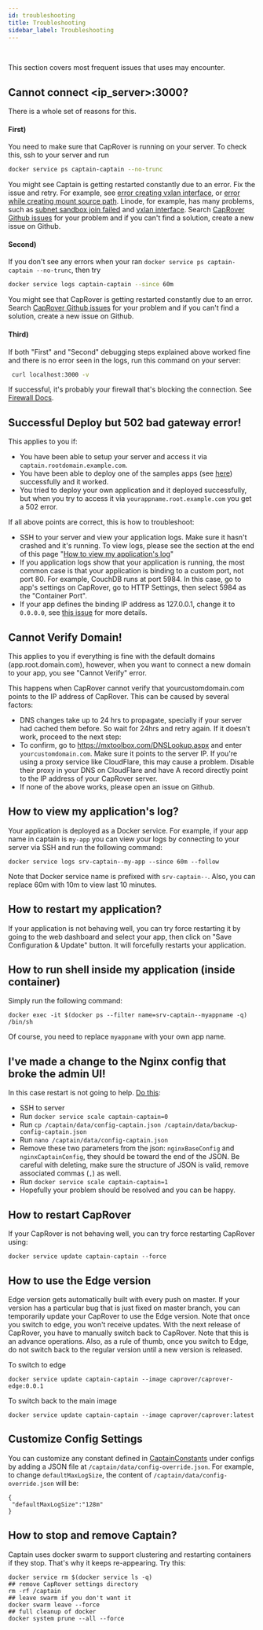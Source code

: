 ```yaml
---
id: troubleshooting
title: Troubleshooting
sidebar_label: Troubleshooting
---
```


<br/>

This section covers most frequent issues that uses may encounter.

## Cannot connect <ip_server>:3000?
There is a whole set of reasons for this.

#### First)
You need to make sure that CapRover is running on your server. To check this, ssh to your server and run 

```bash
docker service ps captain-captain --no-trunc
```

You might see Captain is getting restarted constantly due to an error. Fix the issue and retry. For example, see [error creating vxlan interface](https://github.com/caprover/caprover/issues/14#issuecomment-345447689), or [error while creating mount source path](https://github.com/caprover/caprover/issues/352). Linode, for example, has many problems, such as [subnet sandbox join failed](https://github.com/docker/machine/issues/2753#issuecomment-171822791) and [vxlan interface](https://github.com/docker/machine/issues/2753#issuecomment-188353704). Search [CapRover Github issues](https://github.com/CapRover/CapRover/issues) for your problem and if you can't find a solution, create a new issue on Github.

#### Second)
If you don't see any errors when your ran `docker service ps captain-captain --no-trunc`, then try

```bash
docker service logs captain-captain --since 60m
```

You might see that CapRover is getting restarted constantly due to an error. Search [CapRover Github issues](https://github.com/CapRover/CapRover/issues) for your problem and if you can't find a solution, create a new issue on Github.


#### Third)

If both "First" and "Second" debugging steps explained above worked fine and there is no error seen in the logs, run this command on your server:

```bash
 curl localhost:3000 -v
```
 
 If successful, it's probably your firewall that's blocking the connection. See [Firewall Docs](firewall.md).

## Successful Deploy but 502 bad gateway error!
This applies to you if:
- You have been able to setup your server and access it via `captain.rootdomain.example.com`.
- You have been able to deploy one of the samples apps (see [here](https://github.com/caprover/caprover/tree/master/captain-sample-apps)) successfully and it worked.
- You tried to deploy your own application and it deployed successfully, but when you try to access it via `yourappname.root.example.com` you get a 502 error.

If all above points are correct, this is how to troubleshoot:
- SSH to your server and view your application logs. Make sure it hasn't crashed and it's running. To view logs, please see the section at the end of this page "[How to view my application's log](#how-to-view-my-applications-log)"
- If you application logs show that your application is running, the most common case is that your application is binding to a custom port, not port 80. For example, CouchDB runs at port 5984. In this case, go to app's settings on CapRover, go to HTTP Settings, then select 5984 as the "Container Port".
- If your app defines the binding IP address as 127.0.0.1, change it to `0.0.0.0`, see [this issue](https://github.com/caprover/caprover/issues/76#issuecomment-481053496) for more details.

## Cannot Verify Domain!
This applies to you if everything is fine with the default domains (app.root.domain.com), however, when you want to connect a new domain to your app, you see "Cannot Verify" error. 

This happens when CapRover cannot verify that yourcustomdomain.com points to the IP address of CapRover. This can be caused by several factors:
- DNS changes take up to 24 hrs to propagate, specially if your server had cached them before. So wait for 24hrs and retry again. If it doesn't work, proceed to the next step:
- To confirm, go to https://mxtoolbox.com/DNSLookup.aspx and enter `yourcustomdomain.com`. Make sure it points to the server IP. If you're using a proxy service like CloudFlare, this may cause a problem. Disable their proxy in your DNS on CloudFlare and have A record directly point to the IP address of your CapRover server.
- If none of the above works, please open an issue on Github.

## How to view my application's log?
Your application is deployed as a Docker service. For example, if your app name in captain is `my-app` you can view your logs by connecting to your server via SSH and run the following command:
```
docker service logs srv-captain--my-app --since 60m --follow
```

Note that Docker service name is prefixed with `srv-captain--`. Also, you can replace 60m with 10m to view last 10 minutes.

## How to restart my application?
If your application is not behaving well, you can try force restarting it by going to the web dashboard and select your app, then click on "Save Configuration & Update" button. It will forcefully restarts your application.

## How to run shell inside my application (inside container)

Simply run the following command:
```
docker exec -it $(docker ps --filter name=srv-captain--myappname -q) /bin/sh
```

Of course, you need to replace `myappname` with your own app name.

## I've made a change to the Nginx config that broke the admin UI!

In this case restart is not going to help. [Do this](https://github.com/caprover/caprover/issues/412#issuecomment-484077130):

* SSH to server
* Run `docker service scale captain-captain=0`
* Run `cp /captain/data/config-captain.json /captain/data/backup-config-captain.json`
* Run `nano /captain/data/config-captain.json`
* Remove these two parameters from the json: `nginxBaseConfig` and `nginxCaptainConfig`, they should be toward the end of the JSON. Be careful with deleting, make sure the structure of JSON is valid, remove associated commas (`,`) as well.
* Run `docker service scale captain-captain=1`
* Hopefully your problem should be resolved and you can be happy.


## How to restart CapRover
If your CapRover is not behaving well, you can try force restarting CapRover using:
```
docker service update captain-captain --force
```

## How to use the Edge version
Edge version gets automatically built with every push on master. If your version has a particular bug that is just fixed on master branch, you can temporarily update your CapRover to use the Edge version. Note that once you switch to edge, you won't receive updates. With the next release of CapRover, you have to manually switch back to CapRover. Note that this is an advance operations. Also, as a rule of thumb, once you switch to Edge, do not switch back to the regular version until a new version is released.

To switch to edge
```
docker service update captain-captain --image caprover/caprover-edge:0.0.1
```

To switch back to the main image
```
docker service update captain-captain --image caprover/caprover:latest
```

## Customize Config Settings
You can customize any constant defined in [CaptainConstants](https://github.com/caprover/caprover/blob/master/src/utils/CaptainConstants.ts) under configs by adding a JSON file at `/captain/data/config-override.json`. For example, to change `defaultMaxLogSize`, the content of `/captain/data/config-override.json` will be:
```
{
 "defaultMaxLogSize":"128m"
}
```

## How to stop and remove Captain?
Captain uses docker swarm to support clustering and restarting containers if they stop. That's why it keeps re-appearing. Try this:

```
docker service rm $(docker service ls -q)
## remove CapRover settings directory
rm -rf /captain
## leave swarm if you don't want it
docker swarm leave --force
## full cleanup of docker
docker system prune --all --force
```

